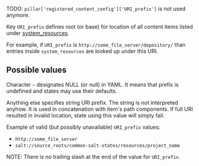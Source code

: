 
TODO: `pillar['registered_content_config']['URI_prefix']` is not used anymore.

Key `URI_prefix` defines root (or base) for location of all content items
listed under [system_resources][].

For example, if `URI_prefix` is `http://some_file_server/depository/`
than entries inside `system_resources` are looked up under this URI.

## Possible values ##

Character `~` designates NULL (or null) in YAML. It means that prefix is
undefined and states may use their defaults.

Anything else specifies string URI prefix. The string is not interpreted
anyhow. It is used in concatenation with item's path components. If full
URI resulted in invalid location, state using this value will simply fail.

Example of valid (but possibly unavailable) `URI_prefix` values:
* `http://some_file_server`
* `salt://source_roots/common-salt-states/resources/project_name`

NOTE: There is no trailing slash at the end of the value for `URI_prefix`.

[system_resources]: docs/pillars/common/system_resources/readme.md

